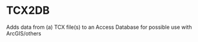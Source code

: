 TCX2DB
======

Adds data from (a) TCX file(s) to an Access Database for possible use with ArcGIS/others
